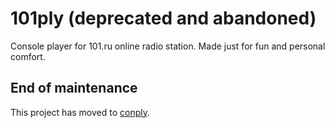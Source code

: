 # 101ply  (deprecated and abandoned)
Console player for 101.ru online radio station.
Made just for fun and personal comfort.

## End of maintenance

This project has moved to [conply](https://github.com/koykov/conply/101).
